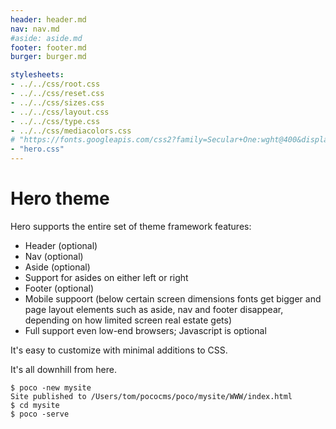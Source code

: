 ```yaml
---
header: header.md
nav: nav.md
#aside: aside.md
footer: footer.md
burger: burger.md

stylesheets:
- ../../css/root.css
- ../../css/reset.css
- ../../css/sizes.css
- ../../css/layout.css
- ../../css/type.css
- ../../css/mediacolors.css
# "https://fonts.googleapis.com/css2?family=Secular+One:wght@400&display=swap"
- "hero.css"
---
```


# Hero theme



Hero supports the
entire set of theme framework features:

* Header (optional)
* Nav (optional)
* Aside (optional)
* Support for asides on either left or right
* Footer (optional)
* Mobile suppoort (below certain screen dimensions fonts get bigger
and page layout elements such as aside, nav and footer disappear, 
depending on how limited screen real estate gets)
* Full support even low-end browsers; Javascript is optional


It's easy to customize with minimal additions to CSS.



It's all downhill from here.
```
$ poco -new mysite
Site published to /Users/tom/pococms/poco/mysite/WWW/index.html
$ cd mysite
$ poco -serve

```


